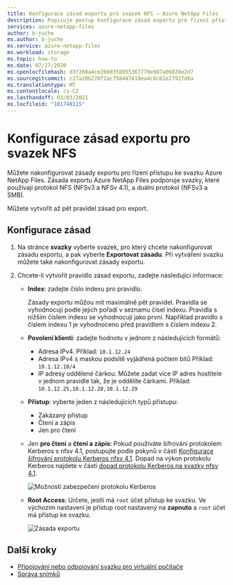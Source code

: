 ```yaml
---
title: Konfigurace zásad exportu pro svazek NFS – Azure NetApp Files
description: Popisuje postup konfigurace zásad exportu pro řízení přístupu ke svazku systému souborů NFS pomocí Azure NetApp Files
services: azure-netapp-files
author: b-juche
ms.author: b-juche
ms.service: azure-netapp-files
ms.workload: storage
ms.topic: how-to
ms.date: 07/27/2020
ms.openlocfilehash: d3f268a4ce2660350055367770e987a06828e2d7
ms.sourcegitcommit: c27a20b278f2ac758447418ea4c8c61e27927d6a
ms.translationtype: MT
ms.contentlocale: cs-CZ
ms.lasthandoff: 03/03/2021
ms.locfileid: "101740115"
---
```

# <a name="configure-export-policy-for-an-nfs-volume"></a>Konfigurace zásad exportu pro svazek NFS

Můžete nakonfigurovat zásady exportu pro řízení přístupu ke svazku Azure NetApp Files. Zásada exportu Azure NetApp Files podporuje svazky, které používají protokol NFS (NFSv3 a NFSv 4.1), a duální protokol (NFSv3 a SMB). 

Můžete vytvořit až pět pravidel zásad pro export.

## <a name="configure-the-policy"></a>Konfigurace zásad 

1.  Na stránce **svazky** vyberte svazek, pro který chcete nakonfigurovat zásadu exportu, a pak vyberte **Exportovat zásadu**. Při vytváření svazku můžete také nakonfigurovat zásady exportu.

2.  Chcete-li vytvořit pravidlo zásad exportu, zadejte následující informace:   
    * **Index**: zadejte číslo indexu pro pravidlo.  
      
      Zásady exportu můžou mít maximálně pět pravidel. Pravidla se vyhodnocují podle jejich pořadí v seznamu čísel indexu. Pravidla s nižším číslem indexu se vyhodnocují jako první. Například pravidlo s číslem indexu 1 je vyhodnoceno před pravidlem s číslem indexu 2. 

    * **Povolení klienti**: zadejte hodnotu v jednom z následujících formátů:  
      * Adresa IPv4. Příklad: `10.1.12.24`
      * Adresa IPv4 s maskou podsítě vyjádřená počtem bitů Příklad: `10.1.12.10/4`
      * IP adresy oddělené čárkou. Můžete zadat více IP adres hostitele v jednom pravidle tak, že je oddělíte čárkami. Příklad: `10.1.12.25,10.1.12.28,10.1.12.29`

    * **Přístup**: vyberte jeden z následujících typů přístupu:  
      * Zakázaný přístup 
      * Čtení a zápis
      * Jen pro čtení

    * Jen **pro čtení** a **čtení a zápis**: Pokud používáte šifrování protokolem Kerberos s nfsv 4.1, postupujte podle pokynů v části [Konfigurace šifrování protokolu Kerberos nfsv 4.1](configure-kerberos-encryption.md).  Dopad na výkon protokolu Kerberos najdete v části [dopad protokolu Kerberos na svazky nfsv 4.1](performance-impact-kerberos.md). 

      ![Možnosti zabezpečení protokolu Kerberos](../media/azure-netapp-files/kerberos-security-options.png) 

    * **Root Access**: Určete, jestli má `root` účet přístup ke svazku.  Ve výchozím nastavení je přístup root nastavený na **zapnuto** a `root` účet má přístup ke svazku.

      ![Zásada exportu](../media/azure-netapp-files/azure-netapp-files-export-policy.png) 

## <a name="next-steps"></a>Další kroky 
* [Připojování nebo odpojování svazku pro virtuální počítače](azure-netapp-files-mount-unmount-volumes-for-virtual-machines.md)
* [Správa snímků](azure-netapp-files-manage-snapshots.md)

